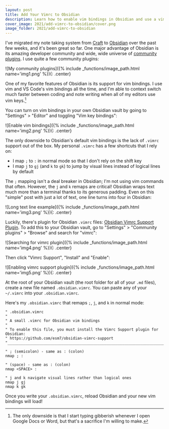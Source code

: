 ```yaml
---
layout: post
title: Add Your Vimrc to Obsidian
description: Learn how to enable vim bindings in Obsidian and use a vimrc file in your Obsidian vault.
cover_image: 2021/add-vimrc-to-obsidian/cover.png
image_folder: 2021/add-vimrc-to-obsidian
---
```


I've migrated my note taking system from [Craft](https://www.craft.do) to [Obsidian](https://www.craft.do) over the past few weeks, and it's been great so far. One major advantage of Obsidian is its amazing developer community and wide, wide universe of [community plugins](https://obsidian.md/plugins). I use quite a few community plugins:

![My community plugins]({% include _functions/image_path.html name='img1.png' %}){: .center}

One of my favorite features of Obsidian is its support for vim bindings. I use vim  and VS Code's vim bindings all the time, and I'm able to context switch much faster between coding and note writing when all of my editors use vim keys.[^google-docs]

[^google-docs]: The only downside is that I start typing gibberish whenever I open Google Docs or Word, but that's a sacrifice I'm willing to make.

You can turn on vim bindings in your own Obsidian vault by going to "Settings" > "Editor" and toggling "Vim key bindings":

![Enable vim bindings]({% include _functions/image_path.html name='img2.png' %}){: .center}

The only downside to Obsidian's default vim bindings is the lack of `.vimrc` support out of the box. My personal `.vimrc` has a few shortcuts that I rely on:

* I map `;` to `:` in normal mode so that I don't rely on the shift key
* I map `j` to `gj` (and `k` to `gk`) to jump by visual lines instead of logical lines by default

The `;` mapping isn't a deal breaker in Obsidian; I'm not using vim commands that often. However, the `j` and `k` remaps are critical! Obsidian wraps text much more than a terminal thanks to its generous padding. Even on this "simple" post with just a lot of text, one line turns into four in Obsidian:

![Long text line example]({% include _functions/image_path.html name='img3.png' %}){: .center}

Luckily, there's plugin for Obsidian `.vimrc` files: [Obsidian Vimrc Support Plugin](https://github.com/esm7/obsidian-vimrc-support). To add this to your Obsidian vault, go to "Settings" > "Community plugins" > "Browse" and search for "vimrc":

![Searching for vimrc plugin]({% include _functions/image_path.html name='img4.png' %}){: .center}

Then click "Vimrc Support", "Install" and "Enable":

![Enabling vimrc support plugin]({% include _functions/image_path.html name='img5.png' %}){: .center}

At the root of your Obsidian vault (the root folder for all of your `.md` files), create a new file named `.obsidian.vimrc`. You can paste any of your `~/.vimrc` into your `.obsidian.vimrc`.

Here's my `.obsidian.vimrc` that remaps `;`, `j`, and `k` in normal mode:

````vim
" .obsidian.vimrc
"
" A small .vimrc for Obsidian vim bindings
"
" To enable this file, you must install the Vimrc Support plugin for Obsidian:
" https://github.com/esm7/obsidian-vimrc-support
"_________________________________________________________________________

" ; (semicolon) - same as : (colon)
nmap ; :

" (space) - same as : (colon)
nmap <SPACE> :

" j and k navigate visual lines rather than logical ones
nmap j gj
nmap k gk
````

Once you write your `.obsidian.vimrc`, reload Obsidian and your new vim bindings will load!
